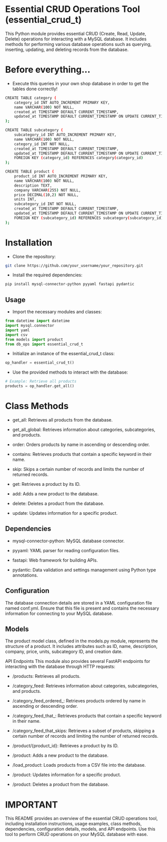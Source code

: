 # Essential CRUD Operations Tool (essential_crud_t)

This Python module provides essential CRUD (Create, Read, Update, Delete) operations for interacting with a MySQL database. It includes methods for performing various database operations such as querying, inserting, updating, and deleting records from the database.

# Before everything...
- Execute this queries in your own shop database in order to get the tables done correctly! 
```bash
CREATE TABLE category (
    category_id INT AUTO_INCREMENT PRIMARY KEY,
    name VARCHAR(100) NOT NULL,
    created_at TIMESTAMP DEFAULT CURRENT_TIMESTAMP,
    updated_at TIMESTAMP DEFAULT CURRENT_TIMESTAMP ON UPDATE CURRENT_TIMESTAMP
);

CREATE TABLE subcategory (
    subcategory_id INT AUTO_INCREMENT PRIMARY KEY,
    name VARCHAR(100) NOT NULL,
    category_id INT NOT NULL,
    created_at TIMESTAMP DEFAULT CURRENT_TIMESTAMP,
    updated_at TIMESTAMP DEFAULT CURRENT_TIMESTAMP ON UPDATE CURRENT_TIMESTAMP,
    FOREIGN KEY (category_id) REFERENCES category(category_id)
);

CREATE TABLE product (
    product_id INT AUTO_INCREMENT PRIMARY KEY,
    name VARCHAR(100) NOT NULL,
    description TEXT,
    company VARCHAR(255) NOT NULL,
    price DECIMAL(10,2) NOT NULL,
    units INT,
    subcategory_id INT NOT NULL,
    created_at TIMESTAMP DEFAULT CURRENT_TIMESTAMP,
    updated_at TIMESTAMP DEFAULT CURRENT_TIMESTAMP ON UPDATE CURRENT_TIMESTAMP,
    FOREIGN KEY (subcategory_id) REFERENCES subcategory(subcategory_id)
);

```

# Installation
- Clone the repository:

```bash
git clone https://github.com/your_username/your_repository.git
```

- Install the required dependencies:

```bash
pip install mysql-connector-python pyyaml fastapi pydantic
```
## Usage
- Import the necessary modules and classes:

```python
from datetime import datetime
import mysql.connector
import yaml
import csv
from models import product
from db_ops import essential_crud_t
```

- Initialize an instance of the essential_crud_t class:

```python
op_handler = essential_crud_t()
```
- Use the provided methods to interact with the database:

```python
# Example: Retrieve all products
products = op_handler.get_all()
```
# Class Methods
- get_all: Retrieves all products from the database.
- get_all_global: Retrieves information about categories, 
subcategories, and products.

- order: Orders products by name in ascending or descending order.
- contains: Retrieves products that contain a specific keyword in their name.
- skip: Skips a certain number of records and limits the number of returned records.
- get: Retrieves a product by its ID.
- add: Adds a new product to the database.
- delete: Deletes a product from the database.
- update: Updates information for a specific product.

## Dependencies

- mysql-connector-python: MySQL database connector.

- pyyaml: YAML parser for reading configuration files.
- fastapi: Web framework for building APIs.
- pydantic: Data validation and settings management using Python type annotations.

## Configuration
The database connection details are stored in a YAML configuration file named conf.yml. Ensure that this file is present and contains the necessary information for connecting to your MySQL database.

## Models
The product model class, defined in the models.py module, represents the structure of a product. It includes attributes such as ID, name, description, company, price, units, subcategory ID, and creation date.

API Endpoints
This module also provides several FastAPI endpoints for interacting with the database through HTTP requests:

- /products: Retrieves all products.
- /category_feed: Retrieves information about categories, subcategories, and products.
- /category_feed_ordered_: Retrieves products ordered by name in ascending or descending order.
- /category_feed_that_: Retrieves products that contain a specific keyword in their name.
- /category_feed_that_skips: Retrieves a subset of products, skipping a certain number of records and limiting the number of returned records.

- /product/{product_id}: Retrieves a product by its ID.
- /product: Adds a new product to the database.
- /load_product: Loads products from a CSV file into the database.
- /product: Updates information for a specific product.
- /product: Deletes a product from the database.

# IMPORTANT

This README provides an overview of the essential CRUD operations tool, including installation instructions, usage examples, class methods, dependencies, configuration details, models, and API endpoints. Use this tool to perform CRUD operations on your MySQL database with ease.
